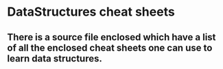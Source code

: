 # DataStructures cheat sheets

## There is a source file enclosed which have a list of all the enclosed cheat sheets one can use to learn data structures.
